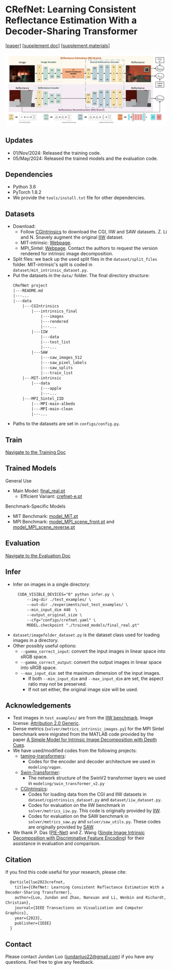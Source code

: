 # CRefNet: Learning Consistent Reflectance Estimation With a Decoder-Sharing Transformer
[[paper]](https://purehost.bath.ac.uk/ws/portalfiles/portal/304058985/Jundan_s_TVCG_submission.pdf) 
[[supplement doc]](https://drive.google.com/file/d/13yi0vXYD1Ph5-noZr_Ndx0_SHHtoQrwq/view?usp=sharing)
[[supplement materials]](https://drive.google.com/file/d/1B2oe3c2tYZwYyOwvRHGoyCbNBWGH6lJb/view?usp=drive_link)

![architecture](./assets/pipeline.png)


Updates
-
+ 01/Nov/2024: Released the training code.
+ 05/May/2024: Released the trained models and the evaluation code.


Dependencies
-
+ Python 3.6
+ PyTorch 1.8.2
+ We provide the ```tools/install.txt``` file for other dependencies.


Datasets
-
+ Download:
  + Follow [CGIntrinsics](https://github.com/zhengqili/CGIntrinsics) to download the CGI, IIW and SAW datasets. Z. Li and N. Snavely augment the original [IIW](http://opensurfaces.cs.cornell.edu/intrinsic/#) dataset.
  + MIT-intrinsic: [Webpage](https://people.csail.mit.edu/kimo/publications/intrinsic/).
  + MPI_Sintel: [Webpage](http://sintel.is.tue.mpg.de/depth). Contact the authors to request the version rendered for intrinsic image decomposition.
+ Split files: we back up the used split files in the ```dataset/split_files``` folder. 
MIT-intrinsic's split is coded in ```dataset/mit_intrinsic_dataset.py```.
+ Put the datasets in the ```data/``` folder. The final directory structure:
    ```
    CRefNet project
    |---README.md
    |---...
    |---data
        |---CGIntrinsics
            |---intrinsics_final
                |---images   
                |---rendered
                |---...
            |---IIW
                |---data
                |---test_list
                |---...
            |---SAW
                |---saw_images_512
                |---saw_pixel_labels
                |---saw_splits
                |---train_list
        |---MIT-intrinsic
            |---data
                |---apple
                |---...
        |---MPI_Sintel_IID
            |---MPI-main-albedo
            |---MPI-main-clean
            |---...
    ```
+ Paths to the datasets are set in ```configs/config.py```.


Train
-
[Navigate to the Training Doc](docs/train/README.md)


Trained Models
-
General Use
- Main Model: [final_real.pt](https://drive.google.com/file/d/13oVzwJabQt5HmbSWRFbS9AWVc5QtN_2R/view?usp=sharing)
    - Efficient Variant: [crefnet-e.pt](https://drive.google.com/file/d/143XC2f7skidSmAHJYNNdZDmTw4R6sZKg/view?usp=sharing)

Benchmark-Specific Models
- MIT Benchmark: [model_MIT.pt](https://drive.google.com/file/d/13sw22gRJU6VFPp773Uy8vVC3PX-UUrv3/view?usp=sharing) 
- MPI Benchmark:
[model_MPI_scene_front.pt](https://drive.google.com/file/d/13lIyCS7THXeKXXNj-NSI7wEKDKlzshEi/view?usp=sharing) 
and [model_MPI_scene_reverse.pt](https://drive.google.com/file/d/13relZT9mAfgwLF_rDsJdS5-ggWwmT6Ql/view?usp=sharing)


Evaluation
- 
[Navigate to the Evaluation Doc](docs/test/README.md)


Infer
-
+ Infer on images in a single directory:
  ```console
    CUDA_VISIBLE_DEVICES="0" python infer.py \
        --img-dir ./test_examples/ \
        --out-dir ./experiments/out_test_examples/ \
        --min_input_dim 448  \
        --output_original_size \
        --cfg="configs/crefnet.yaml" \
        MODEL.checkpoint "./trained_models/final_real.pt"
    ```
+ ```dataset/imagefolder_dataset.py``` is the dataset class used for loading images in a directory.
+ Other possibly useful options:
  + ```--gamma_correct_input```: convert the input images in linear space into sRGB space.
  + ```--gamma_correct_output```: convert the output images in linear space into sRGB space.
  + ```--max_input_dim```: set the maximum dimension of the input images. 
    + If both ```--min_input_dim``` and ```--max_input_dim``` are set, the aspect ratio may not be preserved.
    + If not set either, the original image size will be used.


Acknowledgements
-
- Test images in ```test_examples/``` are from the [IIW benchmark](http://opensurfaces.cs.cornell.edu/intrinsic/). Image license: [Attribution 2.0 Generic](https://creativecommons.org/licenses/by/2.0/).
- Dense metrics (```solver/metrics_intrinsic_images.py```) for the MPI Sintel benchmark were migrated from the MATLAB code provided by the paper [A Simple Model for Intrinsic Image Decomposition with Depth Cues](https://cqf.io/publications.html).
- We have used/modified codes from the following projects:
  + [taming-transformers](https://github.com/CompVis/taming-transformers):
    + Codes for the encoder and decoder architecture we used in ```modeling/vqgan```.
  + [Swin-Transformer](https://github.com/microsoft/Swin-Transformer):
    + The network structure of the SwinV2 transformer layers we used in ```modeling/swin_transformer_v2.py```
  + [CGIntrinsics](https://github.com/zhengqili/CGIntrinsics):
    + Codes for loading data from the CGI and IIW datasets in ```dataset/cgintrinsics_dataset.py``` and ```dataset/iiw_dataset.py```.
    + Codes for evaluation on the IIW benchmark in ```solver/metrics_iiw.py```. 
    This code is originally provided by [IIW](http://opensurfaces.cs.cornell.edu/intrinsic/#).
    + Codes for evaluation on the SAW benchmark in ```solver/metrics_saw.py``` and ```solver/saw_utils.py```.
    These codes are originally provided by [SAW](http://opensurfaces.cs.cornell.edu/saw/).
- We thank P. Das ([PIE-Net](https://github.com/Morpheus3000/PIE-Net?tab=readme-ov-file)) 
and Z. Wang ([Single Image Intrinsic Decomposition with Discriminative Feature Encoding](https://github.com/screnary/SingleImageIntrinsic))
for their assistance in evaluation and comparison.
    

Citation
-
If you find this code useful for your research, please cite:
  ```
    @article{luo2023crefnet,
      title={CRefNet: Learning Consistent Reflectance Estimation With a Decoder-Sharing Transformer},
      author={Luo, Jundan and Zhao, Nanxuan and Li, Wenbin and Richardt, Christian},
      journal={IEEE Transactions on Visualization and Computer Graphics},
      year={2023},
      publisher={IEEE}
    }
  ```

Contact
-
Please contact Jundan Luo (<jundanluo22@gmail.com>) if you have any questions. 
Feel free to give any feedback.
